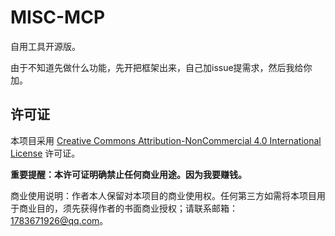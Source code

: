 # MISC-MCP

自用工具开源版。

由于不知道先做什么功能，先开把框架出来，自己加issue提需求，然后我给你加。

## 许可证

本项目采用 [Creative Commons Attribution-NonCommercial 4.0 International License](LICENSE) 许可证。

**重要提醒：本许可证明确禁止任何商业用途。因为我要赚钱。**

商业使用说明：作者本人保留对本项目的商业使用权。任何第三方如需将本项目用于商业目的，须先获得作者的书面商业授权；请联系邮箱：1783671926@qq.com。